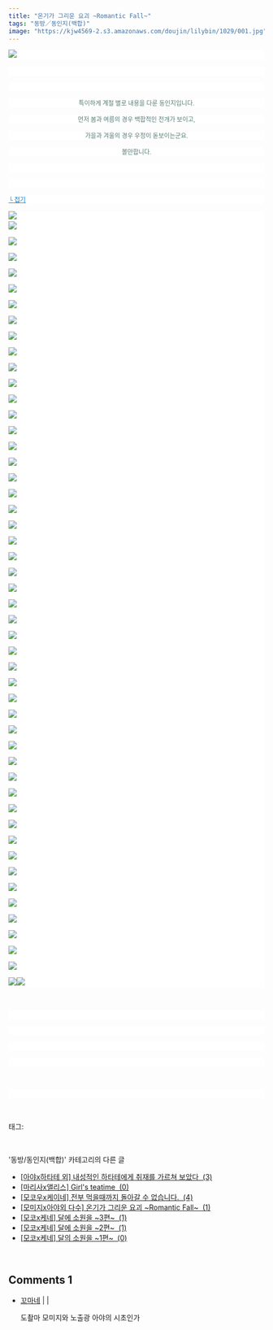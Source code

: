 ```yaml
---
title: "온기가 그리운 요괴 ~Romantic Fall~"
tags: "동방／동인지(백합)"
image: "https://kjw4569-2.s3.amazonaws.com/doujin/lilybin/1029/001.jpg"
---
```

<div class="article">
<div class="area_view">
<p style="text-align: justify; background: white"><img src="{{ site.imgserver9 }}/lilybin/1029/001.jpg"/><span style="color:#557a74; font-family:돋움; font-size:9pt"> 
</span></p><p style="text-align: justify; background: white"> 
 </p><p style="text-align: center; background: white"> 
 </p><p style="text-align: center; background: white"><span style="color:#557a74; font-family:돋움; font-size:9pt">특이하게 계절 별로 내용을 다룬 동인지입니다.
</span></p><p style="text-align: center; background: white"><span style="color:#557a74; font-family:돋움; font-size:9pt">먼저 봄과 여름의 경우 백합적인 전개가 보이고,
</span></p><p style="text-align: center; background: white"><span style="color:#557a74; font-family:돋움; font-size:9pt">가을과 겨울의 경우 우정이 돋보이는군요.
</span></p><p style="text-align: center; background: white"><span style="color:#557a74; font-family:돋움; font-size:9pt">볼만합니다.
</span></p><p style="text-align: center; background: white"> 
 </p><p style="text-align: justify; background: white"> 
 </p><p style="text-align: justify; background: white"><a href="http://blog.naver.com/PostView.nhn?blogId=cjb0236&amp;logNo=150130897140&amp;parentCategoryNo=&amp;categoryNo=41&amp;viewDate=&amp;isShowPopularPosts=false&amp;from=postView"><span style="color:#0482d6; font-family:돋움; font-size:9pt; text-decoration:underline">└ 접기</span></a><span style="color:#557a74; font-family:돋움; font-size:9pt">
</span></p><p style="text-align: justify; background: white"><img src="{{ site.imgserver9 }}/lilybin/1029/002.jpg"/><span style="color:#557a74; font-family:돋움; font-size:9pt"><br/><img src="{{ site.imgserver9 }}/lilybin/1029/003.jpg"/><br/><br/><img src="{{ site.imgserver9 }}/lilybin/1029/004.jpg"/><br/><br/><img src="{{ site.imgserver9 }}/lilybin/1029/005.jpg"/><br/><br/><img src="{{ site.imgserver9 }}/lilybin/1029/006.jpg"/><br/><br/><img src="{{ site.imgserver9 }}/lilybin/1029/007.jpg"/><br/><br/><img src="{{ site.imgserver9 }}/lilybin/1029/008.jpg"/><br/><br/><img src="{{ site.imgserver9 }}/lilybin/1029/009.jpg"/><br/><br/><img src="{{ site.imgserver9 }}/lilybin/1029/010.jpg"/><br/><br/><img src="{{ site.imgserver9 }}/lilybin/1029/011.jpg"/><br/><br/><img src="{{ site.imgserver9 }}/lilybin/1029/012.jpg"/><br/><br/><img src="{{ site.imgserver9 }}/lilybin/1029/013.jpg"/><br/><br/><img src="{{ site.imgserver9 }}/lilybin/1029/014.jpg"/><br/><br/><img src="{{ site.imgserver9 }}/lilybin/1029/015.jpg"/><br/><br/><img src="{{ site.imgserver9 }}/lilybin/1029/016.jpg"/><br/><br/><img src="{{ site.imgserver9 }}/lilybin/1029/017.jpg"/><br/><br/><img src="{{ site.imgserver9 }}/lilybin/1029/018.jpg"/><br/><br/><img src="{{ site.imgserver9 }}/lilybin/1029/019.jpg"/><br/><br/><img src="{{ site.imgserver9 }}/lilybin/1029/020.jpg"/><br/><br/><img src="{{ site.imgserver9 }}/lilybin/1029/021.jpg"/><br/><br/><img src="{{ site.imgserver9 }}/lilybin/1029/022.jpg"/><br/><br/><img src="{{ site.imgserver9 }}/lilybin/1029/023.jpg"/><br/><br/><img src="{{ site.imgserver9 }}/lilybin/1029/024.jpg"/><br/><br/><img src="{{ site.imgserver9 }}/lilybin/1029/025.jpg"/><br/><br/><img src="{{ site.imgserver9 }}/lilybin/1029/026.jpg"/><br/><br/><img src="{{ site.imgserver9 }}/lilybin/1029/027.jpg"/><br/><br/><img src="{{ site.imgserver9 }}/lilybin/1029/028.jpg"/><br/><br/><img src="{{ site.imgserver9 }}/lilybin/1029/029.jpg"/><br/><br/><img src="{{ site.imgserver9 }}/lilybin/1029/030.jpg"/><br/><br/><img src="{{ site.imgserver9 }}/lilybin/1029/031.jpg"/><br/><br/><img src="{{ site.imgserver9 }}/lilybin/1029/032.jpg"/><br/><br/><img src="{{ site.imgserver9 }}/lilybin/1029/033.jpg"/><br/><br/><img src="{{ site.imgserver9 }}/lilybin/1029/034.jpg"/><br/><br/><img src="{{ site.imgserver9 }}/lilybin/1029/035.jpg"/><br/><br/><img src="{{ site.imgserver9 }}/lilybin/1029/036.jpg"/><br/><br/><img src="{{ site.imgserver9 }}/lilybin/1029/037.jpg"/><br/><br/><img src="{{ site.imgserver9 }}/lilybin/1029/038.jpg"/><br/><br/><img src="{{ site.imgserver9 }}/lilybin/1029/039.jpg"/><br/><br/><img src="{{ site.imgserver9 }}/lilybin/1029/040.jpg"/><br/><br/><img src="{{ site.imgserver9 }}/lilybin/1029/041.jpg"/><br/><br/><img src="{{ site.imgserver9 }}/lilybin/1029/042.jpg"/><br/><br/><img src="{{ site.imgserver9 }}/lilybin/1029/043.jpg"/><br/><br/><img src="{{ site.imgserver9 }}/lilybin/1029/044.jpg"/><br/><br/><img src="{{ site.imgserver9 }}/lilybin/1029/045.jpg"/><br/><br/><img src="{{ site.imgserver9 }}/lilybin/1029/046.jpg"/><br/><br/><img src="{{ site.imgserver9 }}/lilybin/1029/047.jpg"/><br/><br/><img src="{{ site.imgserver9 }}/lilybin/1029/048.jpg"/><br/><br/><img src="{{ site.imgserver9 }}/lilybin/1029/049.jpg"/><br/><br/><img src="{{ site.imgserver9 }}/lilybin/1029/050.jpg"/><br/><br/><img src="{{ site.imgserver9 }}/lilybin/1029/051.jpg"/><img src="{{ site.imgserver9 }}/lilybin/1029/052.jpg"/> 
</span></p><p>
 </p><p style="text-align: justify; background: white"> 
 </p><p style="text-align: center; background: white"> 
 </p><p style="text-align: justify; background: white"> 
 </p><p style="text-align: justify; background: white"> 
 </p><p>
 </p><p style="text-align: justify; background: white"><span style="color:#557a74; font-family:돋움; font-size:9pt"> 
</span> </p>
</div></div><br/>
<div class="tagTrail">
<p>태그: </p>
<ul>
</ul>
</div><br/>
<div class="another">
<p>'동방/동인지(백합)' 카테고리의 다른 글</p>
<ul>
<li><a href="/lilybin_1032">
[아야x하타테 외] 내성적인 하타테에게 취재를 가르쳐 보았다  (3)
</a></li>
<li><a href="/lilybin_1031">
[마리사x앨리스] Girl's teatime  (0)
</a></li>
<li><a href="/lilybin_1030">
[모코우x케이네] 전부 먹을때까지 돌아갈 수 없습니다.  (4)
</a></li>
<li><a href="/lilybin_1029">
[모미지x아야외 다수] 온기가 그리운 요괴 ~Romantic Fall~  (1)
</a></li>
<li><a href="/lilybin_1028">
[모코x케네] 달에 소원을 ~3편~  (1)
</a></li>
<li><a href="/lilybin_1027">
[모코x케네] 달에 소원을 ~2편~  (1)
</a></li>
<li><a href="/lilybin_1026">
[모코x케네] 달의 소원을 ~1편~  (0)
</a></li>
</ul>
</div><br/>
<div class="comment">
<h2 class="bold">Comments <span id="commentCount1029">1</span></h2>
<div style="clear:both;">
<div id="entry1029Comment" style="display:block">
<ul class="list_reply">
<li class="rp_general" id="comment12634542">
<div class="post-comment">
<div>
<span>
<i class="fa fa-user"></i> <a href="http://" onclick="return openLinkInNewWindow(this)">꼬마네</a> |
                                |
                               
</span>
<p>도촬마 모미지와 노출광 아야의 시초인가</p>

</div>
</div>
</li>
</ul>
</div>
</div>
</div><br/>
<br/>
<p id="refer"></p>
<br/>

